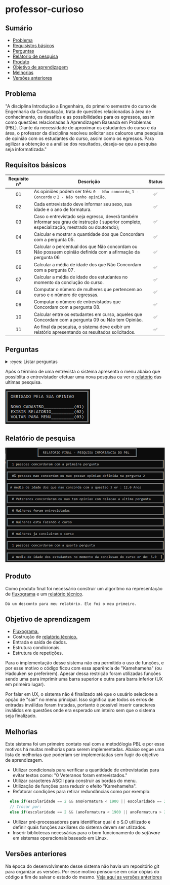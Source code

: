 # professor-curioso

## Sumário
- [Problema](#problema)
- [Requisistos básicos](#requisitos-básicos)
- [Perguntas](#perguntas)
- [Relátorio de pesquisa](#relatório-de-pesquisa)
- [Produto](#produto)
- [Objetivo de aprendizagem](#objetivo-de-aprendizagem)
- [Melhorias](#melhorias)
- [Versões anteriores](#versões-anteriores)

## Problema

"A disciplina Introdução a Engenhaira, do primeiro semestre do curso de Engenharia da 
Computação, trata de questões relacionadas à área de conhecimento, os desafios e as 
possibilidades para os egressos, assim como questões relacionadas à Aprendizagem Baseada
em Problemas (PBL). Diante da necessidade de aproximar os estudantes do curso e da área,
o professor da disciplina resolveu solicitar aos calouros uma pesquisa de opinião com
os estudantes do curso, assim como os egressos. Para agilizar a obtenção e a análise dos 
resultados, deseja-se qeu a pesquisa seja informatizada."

## Requisitos básicos

| Requisito nº | Descrição | Status |
| :----------: | --------- | :----: |
| 01 | As opiniões podem ser três: `0 - Não concordo`,  `1 - Concordo` e `2 - Não tenho opinião.` | :white_check_mark:| 
| 02 | Cada entrevistado deve informar seu sexo, sua idade e o ano de formatura. | :white_check_mark: |
| 03 | Caso o entrevistado seja egresso, deverá também informar seu grau de instrução ( superior completo, especialização, mestrado ou doutorado); | :white_check_mark: |
| 04 | Calcular e mostrar a quantidade dos que Concordam com a pergunta 05. | :white_check_mark: |
| 05 | Calcular o percentual dos que Não concordam ou Não possuem opinião definida com a afirmação da pergunta 06 | :white_check_mark: |
| 06 | Calcular a média de idade dos que Não Concordam com a pergunta 07. | :white_check_mark: |
| 07 | Calcular a média de idade dos estudantes no momento da conclução do curso. | :white_check_mark: |
| 08 | Computar o número de mulheres que pertencem ao curso e o número de egressas. | :white_check_mark: |
| 09 | Computar o número de entrevistados que Concordam com a pergunta 08. | :white_check_mark: |
| 10 | Calcular entre os estudantes em curso, aqueles que Concordam com a pergunta 09 ou Não tem Opinião. | :white_check_mark: |
| 11 | Ao final da pesquisa, o sistema deve exibir um relatório apresentando os resultados solicitados. | :white_check_mark: |

## Perguntas
<details>
<summary>:eyes: Listar perguntas </summary>
  
| Pergunta nº | Pergunta | Intervalo válido de respostas |
| :---------: | -------- | ----------------------------- |
| 01 | Qual a sua idade? | 10 e 100 |
| 02 | Qual seu sexo? | 1 - Masculino<br>2 - Femenino<br>3 - Voltar|
| 03 | Veterando ou egresso? | 1 - Veterano<br> 2 - Egresso<br> 3 - Voltar |
| 04 | Que ano irá se formar (Se veterano) | entre 2017 e 2050  |
| 4.1 |  Qual é seu grau de escolaridade? | 1 - Especialização<br>2 - Graduado<br>3 - Mestrado<br>4 - Doutorado<br>5 - Voltar |
| 4.2 | Em que ano se formo? (Para egressos) | entre 1900 e 2017 | 
| 05 | Você concorda que o PBL ajuda na execução de seus trabalhos? | 0 - Não Concordo<br>1 - Concordo<br>2 - Não Tenho Opinião |
| 06 | Você concorda que o PBL é melhor que o método tradicional de ensino? | 0 - Não Concordo<br>1 - Concordo<br>2 - Não Tenho Opinião |
| 07 | O mercado de trabalho local é capaz de reter os profissionais formados nas áres de informática e engenharia? | 0 - Não Concordo<br>1 - Concordo<br>2 - Não Tenho Opinião |
| 08 | Voce concorda que os novos alunos desconhecem o PBL quando entram no curso? | 0 - Não Concordo<br>1 - Concordo<br>2 - Não Tenho Opinião |
| 09 | Concorda com a afirmação de que um aluno só consegue se adaptar com o PBL somente a partir do 4º semestre? | 0 - Não Concordo<br>1 - Concordo<br>2 - Não Tenho Opinião |
</details>

Após o término de uma entrevista o sistema apresenta o menu abaixo que possiblita o entrevistador 
efetuar uma nova pesquisa ou ver o [relatório](#relatório-de-pesquisa) das ultimas pesquisa.

![Menu resultados da pesquisa](https://github.com/UellingtonDamasceno/professor-curioso/blob/main/res/imagens/menu-fim-pesquisa.png)

## Relatório de pesquisa

![Relátorio](https://github.com/UellingtonDamasceno/professor-curioso/blob/main/res/imagens/resultados-pesquisas.png)

## Produto
Como produto final foi necessário construir um algoritmo na representação de
[fluxograma](https://github.com/UellingtonDamasceno/professor-curioso/blob/main/res/Fluxograma.pdf)
e um [relatório técnico](https://github.com/UellingtonDamasceno/professor-curioso/blob/main/res/Relat%C3%B3rio.pdf).

    Dá um desconto para meu relatório. Ele foi o meu primeiro. 
    
## Objetivo de aprendizagem
- [Fluxograma.](https://github.com/UellingtonDamasceno/professor-curioso/blob/main/res/Fluxograma.pdf)
- Costrução de [relatório técnico.](https://github.com/UellingtonDamasceno/professor-curioso/blob/main/res/Relat%C3%B3rio.pdf) 
- Entrada e saída de dados.
- Estrutura condicionais.
- Estrutura de repetições.

Para o implementação desse sistema não era permitido o uso de funções, e
por esse motivo o código ficou com essa aparência de "Kamehameha" (ou
Hadouken se preferirem). Apesar dessa restrição foram utilizadas funções
sendo uma para imprimir uma barra superior e outra para barra inferior
(UX em primeiro lugar).
      
Por falar em UX, o sistema não é finalizado até que o usuário selecione 
a opção de "sair" no menu principal. Isso significa que todos os erros de
entradas inválidas foram tratadas, portanto é possível inserir caracteres
inválidos em questões onde era esperado um inteiro sem que o sistema seja
finalizado.

## Melhorias
Este sistema foi um primeiro contato real com a metodólogia PBL e por esse 
motivos há muitas melhorias para serem implementadas. Abaixo segue uma lista
de melhorias que poderiam ser implementadas sem fugir do objetivo de 
aprendizagem.

- Utilizar condicionais para verificar a quantidade de entrevistadas para evitar textos como: "0 Veteranos foram entrevistados."
- Utilizar caracteres ASCII para construir as bordas do menu.
- Utilização de funções para reduzir o efeito "Kamehameha".
- Refatorar condições para retirar redundâncias como por exemplo:
```c
  else if(escolaridade == 2 && anoFormatura < 1900 || escolaridade == 2 && anoFormatura > 2017) // Linha 207
  // Trocar por:
  else if(escolaridade == 2 && (anoFormatura < 1900 || anoFormatura > 2017)
```
- Utilizar pré-processadores para identificar qual é o S.O utilizado e definir quais funções auxiliares do sistema devem ser utilzados. 
- Inserir bibliotecas necessárias para o bom funcionamento do _software_ em sistemas operacionais baseado em Linux.

## Versões anteriores
Na época do desenvolvimento desse sistema não havia um repositório git para organizar as versões. 
Por esse motivo pensou-se em criar cópias do código a fim de salvar o estado do mesmo. [Veja aqui as versões anteriores](https://github.com/UellingtonDamasceno/professor-curioso/tree/main/Vers%C3%B5es%20anteriores)

